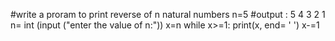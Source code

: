 #write a proram to print reverse of n natural numbers n=5
#output : 5 4 3 2 1
n= int (input ("enter the value of n:"))
x=n
while x>=1:
    print(x, end= ' ')
    x-=1
